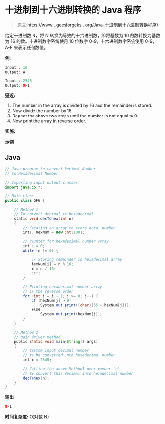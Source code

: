 # 十进制到十六进制转换的 Java 程序

> 原文:[https://www . geesforgeks . org/Java-十进制到十六进制转换程序/](https://www.geeksforgeeks.org/java-program-for-decimal-to-hexadecimal-conversion/)

给定十进制数 N，将 N 转换为等效的十六进制数，即将基数为 10 的数转换为基数为 16 的数。十进制数字系统使用 10 位数字 0-9，十六进制数字系统使用 0-9，A-F 来表示任何数值。

**例:**

```java
Input : 10
Output: A

Input : 2545
Output: 9F1
```

**逼近:**

1.  The number in the array is divided by 16 and the remainder is stored.
2.  Now divide the number by 16.
3.  Repeat the above two steps until the number is not equal to 0.
4.  Now print the array in reverse order.

**实施:**

**示例**

## Java

```java
// Java program to convert Decimal Number
// to Hexadecimal Number

// Importing input output classes
import java.io.*;

// Main class
public class GFG {

    // Method 1
    // To convert decimal to hexadecimal
    static void decTohex(int n)
    {
        // Creating an array to store octal number
        int[] hexNum = new int[100];

        // counter for hexadecimal number array
        int i = 0;
        while (n != 0) {

            // Storing remainder in hexadecimal array
            hexNum[i] = n % 16;
            n = n / 16;
            i++;
        }

        // Printing hexadecimal number array
        // in the reverse order
        for (int j = i - 1; j >= 0; j--) {
            if (hexNum[j] > 9)
                System.out.print((char)(55 + hexNum[j]));
            else
                System.out.print(hexNum[j]);
        }
    }

    // Method 2
    // Main driver method
    public static void main(String[] args)
    {
        // Custom input decimal number
        // to be converted into hexadecimal number
        int n = 2545;

        // Calling the above Method1 over number 'n'
        // to convert this decimal into hexadecimal number
        decTohex(n);
    }
}
```

**输出**

```java
9F1
```

**时间复杂度:** O(对数 N)